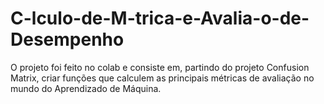 # C-lculo-de-M-trica-e-Avalia-o-de-Desempenho
O projeto foi feito no colab e consiste em, partindo do projeto Confusion Matrix, criar funções que calculem as principais métricas de avaliação no mundo do Aprendizado de Máquina.
